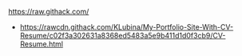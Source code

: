 https://raw.githack.com/

- https://rawcdn.githack.com/KLubina/My-Portfolio-Site-With-CV-Resume/c02f3a302631a8368ed5483a5e9b411d1d0f3cb9/CV-Resume.html
